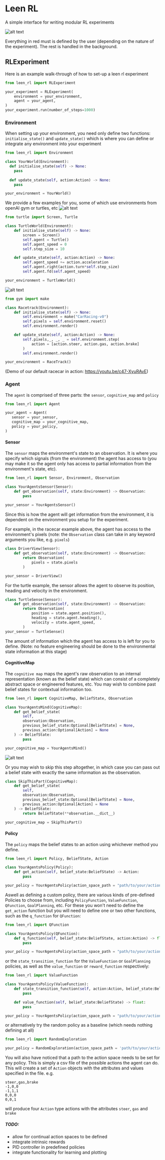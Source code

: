 # Leen RL
A simple interface for writing modular RL experiments

![alt text](leen_rl/architecture.png)

Everything in red must is defined by the user (depending on the nature of the experiment).  The rest is handled in the background. 

## RLExperiment
Here is an example walk-through of how to set-up a leen rl experiment
```python
from leen_rl import RLExperiment

your_experiment = RLExperiment(
    environment = your_environment,
    agent = your_agent,
)
your_experiment.run(number_of_steps=1000)
```

### Environment
When setting up your environment, you need only define two functions: `initialise_state()` and `update_state()` which is where you can define or integrate any environment into your experiment 
```python
from leen_rl import Environment

class YourWorld(Environment):
  def initialise_state(self) -> None:
    pass
    
  def update_state(self, action:Action) -> None:
    pass

your_environment = YourWorld()
```
We provide a few examples for you, some of which use environments from openAI gym or turtles, etc
![alt text](https://raw.githubusercontent.com/leen-robotics/reinforcement_learning/master/examples/examples_with_turtle/turtle_demo.gif)
```python
from turtle import Screen, Turtle

class TurtleWorld(Environment):
    def initialise_state(self) -> None:
        screen = Screen()
        self.agent = Turtle()
        self.agent_speed = 0
        self.step_size = 10

    def update_state(self, action:Action) -> None:
        self.agent_speed += action.acceleration
        self.agent.right(action.turn*self.step_size)
        self.agent.fd(self.agent_speed)

your_environment = TurtleWorld()
```
![alt text](https://raw.githubusercontent.com/leen-robotics/reinforcement_learning/master/examples/examples_with_racing_car/racecar_policy.gif)
```python
from gym import make

class Racetrack(Environment):
    def initialise_state(self) -> None:
        self.environment = make("CarRacing-v0")
        self.pixels = self.environment.reset()
        self.environment.render()

    def update_state(self, action:Action) -> None:
        self.pixels,_, _, _ = self.environment.step(
            action = [action.steer, action.gas, action.brake]
        )
        self.environment.render()

your_environment = RaceTrack()
```
(Demo of our default racecar in action: https://youtu.be/c47-XyuRAvE)

### Agent
The `agent` is comprised of three parts: the `sensor`, `cognitive_map` and `policy`  

```python
from leen_rl import Agent

your_agent = Agent(
   sensor = your_sensor,
   cognitive_map = your_cognitive_map,
   policy = your_policy,
)
```

#### Sensor
The `sensor` maps the environment's state to an observation.  It is where you specify which signals (from the environment) the agent has access to (you may make it so the agent only has access to partial information from the environment's state, etc). 

```python
from leen_rl import Sensor, Environment, Observation

class YourAgentsSensor(Sensor):
    def get_observation(self, state:Environment) -> Observation:
        pass
 
your_sensor = YourAgentsSensor()
```

Since this is how the agent will get information from the environment, it is dependent on the environment you setup for the experiment.  

For example, in the racecar example above, the agent has access to the environment's pixels (note: the `Observation` class can take in any keyword arguments you like, e.g. `pixels`)
```python
class DriverView(Sensor):
    def get_observation(self, state:Environment) -> Observation:
        return Observation(
            pixels = state.pixels
        )

your_sensor = DriverView()
```
For the turtle example, the sensor allows the agent to observe its position, heading and velocity in the environment.
```python
class TurtleSense(Sensor):
    def get_observation(self, state:Environment) -> Observation:
        return Observation(
            position = state.agent.position(), 
            heading = state.agent.heading(),
            velocity = state.agent_speed,
        )
your_sensor = TurtleSense()
```
The amount of information which the agent has access to is left for you to define.  (Note: no feature engineering should be done to the environmental state information at this stage)

#### CognitiveMap
The `cognitive map` maps the agent's raw observation to an internal representation (known as the belief state) which can consist of a completely abstract space or engineered features, etc. You may wish to combine past belief states for contextual information too.  

```python
from leen_rl import CognitiveMap, BeliefState, Observation

class YourAgentsMind(CognitiveMap):
    def get_belief_state(
        self, 
        observation:Observation,
        previous_belief_state:Optional[BeliefState] = None,
        previous_action:Optional[Action] = None
    ) -> BeliefState:
        pass

your_cognitive_map = YourAgentsMind()
```

![alt text](https://raw.githubusercontent.com/leen-robotics/reinforcement_learning/master/examples/examples_with_racing_car/racecar.gif)

Or you may wish to skip this step altogether, in which case you can pass out a belief state with exactly the same information as the observation.
```python
class SkipThisPart(CognitiveMap):
    def get_belief_state(
        self, 
        observation:Observation,
        previous_belief_state:Optional[BeliefState] = None,
        previous_action:Optional[Action] = None
    ) -> BeliefState:
        return BeliefState(**observation.__dict__)

your_cognitive_map = SkipThisPart()
```
 
#### Policy
The `policy` maps the belief states to an action using whichever method you define.
```python
from leen_rl import Policy, BeliefState, Action

class YourAgentsPolicy(Policy):
    def get_action(self, belief_state:BeliefState) -> Action:
        pass

your_policy = YourAgentsPolicy(action_space_path = "path/to/your/actions.csv")
```

Aswell as defining a custom policy, there are various kinds of pre-defined Policies to choose from, including `PolicyFunction`, `ValueFunction`, `QFunction`, `GoalPlanning`, etc.
For these you won't need to define the `get_action` function but you will need to define one or two other functions, such as the `q_function` for `QFunction`:
```python
from leen_rl import QFunction

class YourAgentsPolicy(QFunction):
    def q_function(self, belief_state:BeliefState, action:Action) -> float:
        pass

your_policy = YourAgentsPolicy(action_space_path = "path/to/your/actions.csv")
```
or the `state_transition_function` for the `ValueFunction` or `GoalPlanning` policies, as well as the `value_function` or `reward_function` respectively:
```python
from leen_rl import ValueFunction

class YourAgentsPolicy(ValueFunction):
    def state_transition_function(self, action:Action, belief_state:BeliefState) -> BeliefState:
        pass

    def value_function(self, belief_state:BeliefState) -> float:
        pass

your_policy = YourAgentsPolicy(action_space_path = "path/to/your/actions.csv")
```
or alternatively try the random policy as a baseline (which needs nothing defining at all)
```python
from leen_rl import RandomExploration

your_policy = RandomExploration(action_space_path = 'path/to/your/actions.csv`)
```

You will also have noticed that a path to the action space needs to be set for any policy.  This is simply a csv file of the possible actions the agent can do.  This will create a set of `Action` objects with the attributes and values specified in the file.  e.g.
```csv
steer,gas,brake
-1,0,0
-1,1,1
0,0,0
0,0,1
```
will produce four `Action` type actions with the attributes `steer`, `gas` and `brake`

##### TODO:
- allow for continual action spaces to be defined
- integrate intrinsic rewards
- PID controller in predefined policies
- integrate functionality for learning and plotting
